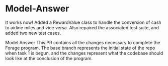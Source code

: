 # Model-Answer
It works now!
Added a RewardValue class to handle the conversion of cash to airline miles and vice versa. Also repaired the associated test suite, and added two new test cases.

Model Answer
This PR contains all the changes necessary to complete the Forage program. The base branch represents the initial state of the repo when task 1 is begun, and the changes represent what the codebase should look like at the conclusion of the program.

